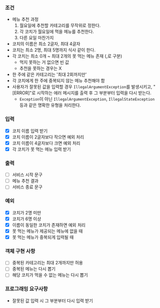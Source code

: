 ### 조건
- 메뉴 추천 과정
  1. 월요일에 추천할 카테고리를 무작위로 정한다.
  2. 각 코치가 월요일에 먹을 메뉴를 추천한다.
  3. 다른 요일 마찬가지
- 코치의 이름은 최소 2글자, 최대 4글자
- 코치는 최소 2명, 최대 5명까지 식사 같이 한다.
- 각 코치는 최소 0개 ~ 최대 2개의 못 먹는 메뉴 존재 (,로 구분)
  - 먹지 못하는 거 없으면 빈 값
  - 추천을 못하는 경우는 X
- 한 주에 같은 카테고리는 '최대 2회까지만'
- 각 코치에게 한 주에 중복되지 않는 메뉴 추천해야 함
- 사용자가 잘못된 값을 입력할 경우 `IllegalArgumentException`를 발생시키고, "[ERROR]"로 시작하는 에러 메시지를 출력 후 그 부분부터 입력을 다시
  받는다.
    - `Exception`이 아닌 `IllegalArgumentException`, `IllegalStateException` 등과 같은 명확한 유형을 처리한다.

### 입력
- [X] 코치 이름 입력 받기
- [X] 코치 이름이 2글자보다 작으면 예외 처리
- [X] 코치 이름이 4글자보다 크면 예외 처리
- [X] 각 코치가 못 먹는 메뉴 입력 받기

### 출력
- [ ] 서비스 시작 문구
- [ ] 메뉴 추천 결과
- [ ] 서비스 종료 문구

### 예외
- [X] 코치가 2명 미만
- [X] 코치가 6명 이상
- [X] 이름이 동일한 코치가 존재하면 예외 처리
- [X] 못 먹는 메뉴가 제공되는 메뉴에 없을 때
- [X] 못 먹는 메뉴가 중복되게 입력될 때

### 객체 구현 사항
- [ ] 중복된 카테고리는 최대 2개까지만 허용
- [ ] 중복된 메뉴는 다시 뽑기
- [ ] 해당 코치가 먹을 수 없는 메뉴는 다시 뽑기

### 프로그래밍 요구사항
- 잘못된 값 입력 시 그 부분부터 다시 입력 받기 